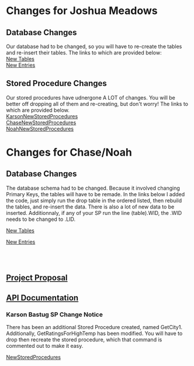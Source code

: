 # Changes for Joshua Meadows
## Database Changes
Our database had to be changed, so you will have to re-create the tables and re-insert their tables. The links to which are provided below:
<br>
[New Tables](https://github.com/karsonbastug/Assignment3/blob/main/FinalDatabaseCreation.sql)
<br>
[New Entries](https://github.com/karsonbastug/Assignment3/blob/main/FinalDataInsert.sql)
<br>
## Stored Procedure Changes 
Our stored procedures have udnergone A LOT of changes. You will be better off dropping all of them and re-creating, but don't worry! The links to which are provided below.
<br>
[KarsonNewStoredProcedures](https://github.com/karsonbastug/Assignment3/blob/main/KarsonBastugSps.sql)
<br>
[ChaseNewStoredProcedures](https://github.com/karsonbastug/Assignment3/blob/main/ChaseBakerSps.sql)
<br>
[NoahNewStoredProcedures](https://github.com/karsonbastug/Assignment3/blob/main/NoahStalnakerSps.sql)

# Changes for Chase/Noah

## Database Changes

The database schema had to be changed. Because it involved changing Primary Keys, the tables will have to be remade. In the links below I added the code, just simply run the drop table in the ordered listed, then rebuild the tables, and re-insert the data. There is also a lot of new data to be inserted. Additionnaly, if any of your SP run the line (table).WID, the .WID needs to be changed to .LID.

[New Tables](https://github.com/karsonbastug/Assignment3/blob/main/FinalDatabaseCreation.sql)

[New Entries](https://github.com/karsonbastug/Assignment3/blob/main/FinalDataInsert.sql)




<br>
<br>




## [Project Proposal](https://github.com/karsonbastug/RateMyAsthma/blob/master/RateMyAsthma/Proposal.md)

## [API Documentation](AsthmaAPI/README.md)

### Karson Bastug SP Change Notice
There has been an additional Stored Procedure created, named GetCity1. Additionally, GetRatingsForHighTemp has been modified. You will have to drop then recreate the stored procedure, which that command is commented out to make it easy.

[NewStoredProcedures](https://github.com/karsonbastug/Assignment3/blob/main/KarsonBastugSps.sql)


